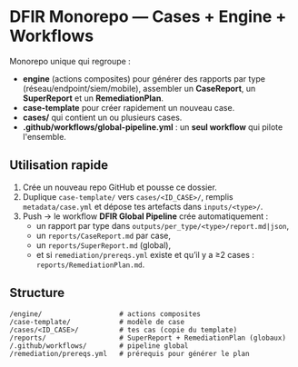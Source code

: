 # DFIR Monorepo — Cases + Engine + Workflows

Monorepo unique qui regroupe :
- **engine** (actions composites) pour générer des rapports par type (réseau/endpoint/siem/mobile), assembler un **CaseReport**, un **SuperReport** et un **RemediationPlan**.
- **case-template** pour créer rapidement un nouveau case.
- **cases/** qui contient un ou plusieurs cases.
- **.github/workflows/global-pipeline.yml** : un **seul workflow** qui pilote l'ensemble.

## Utilisation rapide
1. Crée un nouveau repo GitHub et pousse ce dossier.
2. Duplique `case-template/` vers `cases/<ID_CASE>/`, remplis `metadata/case.yml` et dépose tes artefacts dans `inputs/<type>/`.
3. Push → le workflow **DFIR Global Pipeline** crée automatiquement :
   - un rapport par type dans `outputs/per_type/<type>/report.md|json`,
   - un `reports/CaseReport.md` par case,
   - un `reports/SuperReport.md` (global),
   - et si `remediation/prereqs.yml` existe et qu’il y a ≥2 cases : `reports/RemediationPlan.md`.

## Structure
```
/engine/                   # actions composites
/case-template/            # modèle de case
/cases/<ID_CASE>/          # tes cas (copie du template)
/reports/                  # SuperReport + RemediationPlan (globaux)
/.github/workflows/        # pipeline global
/remediation/prereqs.yml   # prérequis pour générer le plan
```
